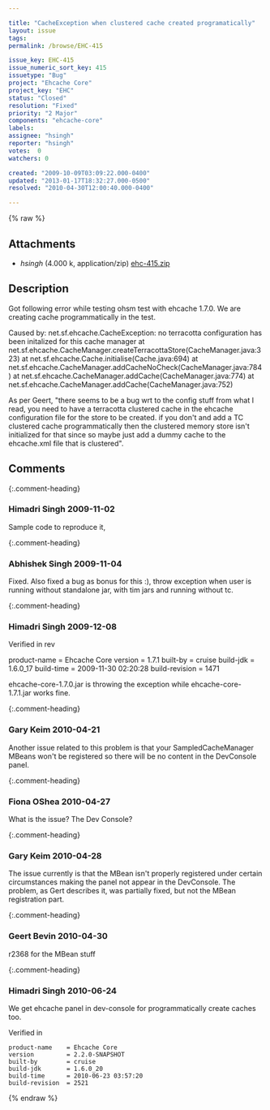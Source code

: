 ```yaml
---

title: "CacheException when clustered cache created programatically"
layout: issue
tags: 
permalink: /browse/EHC-415

issue_key: EHC-415
issue_numeric_sort_key: 415
issuetype: "Bug"
project: "Ehcache Core"
project_key: "EHC"
status: "Closed"
resolution: "Fixed"
priority: "2 Major"
components: "ehcache-core"
labels: 
assignee: "hsingh"
reporter: "hsingh"
votes:  0
watchers: 0

created: "2009-10-09T03:09:22.000-0400"
updated: "2013-01-17T18:32:27.000-0500"
resolved: "2010-04-30T12:00:40.000-0400"

---
```




{% raw %}


## Attachments

* <em>hsingh</em> (4.000 k, application/zip) [ehc-415.zip](/attachments/EHC/EHC-415/ehc-415.zip)




## Description

<div markdown="1" class="description">

Got following error while testing ohsm test with ehcache 1.7.0. We are creating cache programmatically in the test.

Caused by: net.sf.ehcache.CacheException: no terracotta configuration has been initalized for this cache manager
                at net.sf.ehcache.CacheManager.createTerracottaStore(CacheManager.java:323)
                at net.sf.ehcache.Cache.initialise(Cache.java:694)
                at net.sf.ehcache.CacheManager.addCacheNoCheck(CacheManager.java:784)
                at net.sf.ehcache.CacheManager.addCache(CacheManager.java:774)
                at net.sf.ehcache.CacheManager.addCache(CacheManager.java:752)


As per Geert, "there seems to be a bug wrt to the config stuff from what I read, you need to have a terracotta clustered cache in the ehcache configuration file for the store to be created. if you don't and add a TC clustered cache programmatically then the clustered memory store isn't initialized for that since so maybe just add a dummy cache to the ehcache.xml file that is clustered".


</div>

## Comments


{:.comment-heading}
### **Himadri Singh** <span class="date">2009-11-02</span>

<div markdown="1" class="comment">

Sample code to reproduce it,

</div>


{:.comment-heading}
### **Abhishek Singh** <span class="date">2009-11-04</span>

<div markdown="1" class="comment">

Fixed. Also fixed a bug as bonus for this :), throw exception when user is running without standalone jar, with tim jars and running without tc.

</div>


{:.comment-heading}
### **Himadri Singh** <span class="date">2009-12-08</span>

<div markdown="1" class="comment">

Verified in rev 

product-name    = Ehcache Core
version         = 1.7.1
built-by        = cruise
build-jdk       = 1.6.0\_17
build-time      = 2009-11-30 02:20:28
build-revision  = 1471

ehcache-core-1.7.0.jar is throwing the exception while ehcache-core-1.7.1.jar works fine.

</div>


{:.comment-heading}
### **Gary Keim** <span class="date">2010-04-21</span>

<div markdown="1" class="comment">

Another issue related to this problem is that your SampledCacheManager MBeans won't be registered so there will be no content in the DevConsole panel.



</div>


{:.comment-heading}
### **Fiona OShea** <span class="date">2010-04-27</span>

<div markdown="1" class="comment">

What is the issue? The Dev Console?

</div>


{:.comment-heading}
### **Gary Keim** <span class="date">2010-04-28</span>

<div markdown="1" class="comment">

The issue currently is that the MBean isn't properly registered under certain circumstances making the panel not appear in the DevConsole.  The problem, as Gert describes it, was partially fixed, but not the MBean registration part.


</div>


{:.comment-heading}
### **Geert Bevin** <span class="date">2010-04-30</span>

<div markdown="1" class="comment">

r2368 for the MBean stuff

</div>


{:.comment-heading}
### **Himadri Singh** <span class="date">2010-06-24</span>

<div markdown="1" class="comment">

We get ehcache panel in dev-console for programmatically create caches too.

Verified in 
```
product-name    = Ehcache Core
version         = 2.2.0-SNAPSHOT
built-by        = cruise
build-jdk       = 1.6.0_20
build-time      = 2010-06-23 03:57:20
build-revision  = 2521
```




</div>



{% endraw %}
